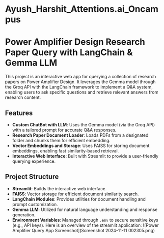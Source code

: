 # Ayush_Harshit_Attentions.ai_Oncampus
# Power Amplifier Design Research Paper Query with LangChain & Gemma LLM

This project is an interactive web app for querying a collection of research papers on Power Amplifier Design. It leverages the Gemma model through the Groq API with the LangChain framework to implement a Q&A system, enabling users to ask specific questions and retrieve relevant answers from research content.

## Features

- **Custom ChatBot with LLM**: Uses the Gemma model (via the Groq API) with a tailored prompt for accurate Q&A responses.
- **Research Paper Document Loader**: Loads PDFs from a designated folder and chunks them for efficient embedding.
- **Vector Embeddings and Storage**: Uses FAISS for storing document embeddings, enabling fast similarity-based retrieval.
- **Interactive Web Interface**: Built with Streamlit to provide a user-friendly querying experience.

## Project Structure

- **Streamlit**: Builds the interactive web interface.
- **FAISS**: Vector storage for efficient document similarity search.
- **LangChain Modules**: Provides utilities for document handling and prompt customization.
- **Gemma LLM**: Utilized for natural language understanding and response generation.
- **Environment Variables**: Managed through `.env` to secure sensitive keys (e.g., API keys).
Here is an overview of the streamlit application:
![Power Amplifier Query App Screenshot](Screenshot 2024-11-11 002305.png)
